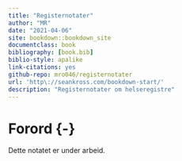 ```yaml
--- 
title: "Registernotater"
author: "MR"
date: "2021-04-06"
site: bookdown::bookdown_site
documentclass: book
bibliography: [book.bib]
biblio-style: apalike
link-citations: yes
github-repo: mro046/registernotater
url: 'http\://seankross.com/bookdown-start/'
description: "Registernotater om helseregistre"
---
```


# Forord {-}

Dette notatet er under arbeid. 
